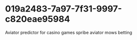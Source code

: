# 019a2483-7a97-7f31-9997-c820eae95984
Aviator predictor for casino games spribe aviator mows betting
